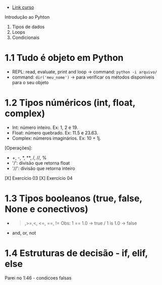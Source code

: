 - [Link curso](https://www.youtube.com/watch?vQDbqmv8Ho)

Introdução ao Pyhton

1. Tipos de dados 
2. Loops 
3. Condicionais


# 1.1 Tudo é objeto em Python

- REPL: read, evaluate, print and loop -> command: ``` python -i arquivo/ ```
- command: ``` dir('meu_nome') ``` -> para verificar os métodos disponíveis para o seu objeto

# 1.2 Tipos núméricos (int, float, complex)
- Int: número inteiro. Ex: 1, 2 e 19.
- Float: número quebrado. Ex: 11.5 e 23.63.
- Complex: números imaginários. Ex: 10 + 1j.

[Operações]:
- +, -, *, **, /, //, %
- '/': divisão que retorna float
- '//': divisão que retorna inteiro

[X] Exercício 03 
[X] Exercício 04

# 1.3 Tipos booleanos (true, false, None e conectivos)
- >,>=,<, <=, ==, !=
Obs: 1 == 1.0 -> true / 1 is 1.0 -> false

- and, or, not

# 1.4 Estruturas de decisão - if, elif, else

Parei no 1:46 - condicoes falsas